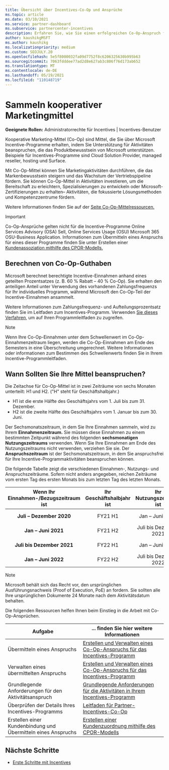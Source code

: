 ```yaml
---
title: Übersicht über Incentives-Co-Op und Ansprüche
ms.topic: article
ms.date: 03/10/2021
ms.service: partner-dashboard
ms.subservice: partnercenter-incentives
description: Erfahren Sie, wie Sie einen erfolgreichen Co-Op-Anspruch für Ihre Incentives übermitteln, indem Sie die richtige Dokumentation, Rechnungen, Anweisungen und einen Ausführungsnachweis organisieren.
author: kaushikgMSFT
ms.author: kaushikg
ms.localizationpriority: medium
ms.custom: SEOJULY.20
ms.openlocfilehash: 5e5f8000032fa09d7752f8c6206325630b995b63
ms.sourcegitcommit: 7063fdddee77ad2d8e627ab3c806f76d173ab652
ms.translationtype: MT
ms.contentlocale: de-DE
ms.lasthandoff: 05/19/2021
ms.locfileid: "110148719"
---
```

# <a name="earn-cooperative-marketing-funds"></a>Sammeln kooperativer Marketingmittel

**Geeignete Rollen:** Administratorrechte für Incentives | Incentives-Benutzer

Kooperative Marketing-Mittel (Co-Op) sind Mittel, die Sie über Microsoft Incentive-Programme erhalten, indem Sie Unterstützung für Aktivitäten beanspruchen, die das Produktbewusstsein von Microsoft unterstützen. Beispiele für Incentives-Programme sind Cloud Solution Provider, managed reseller, hosting und Surface.

Mit Co-Op-Mittel können Sie Marketingaktivitäten durchführen, die das Markenbewusstsein steigern und das Wachstum der Vertriebspipeline fördern. Sie können Co-Op-Mittel in Aktivitäten investieren, um die Bereitschaft zu erleichtern, Spezialisierungen zu entwickeln oder Microsoft-Zertifizierungen zu erhalten– Aktivitäten, die fokussierte Lösungsmethoden und Kompetenzzentrume fördern.

Weitere Informationen finden Sie auf der [Seite Co-Op-Mittelressourcen.](https://partner.microsoft.com/asset/collection/co-op-funds-resources#/)

>[!Important]
>Co-Op-Ansprüche gelten nicht für die Incentive-Programme Online Services Advisory (OSA) Sell, Online Services Usage (OSU) Microsoft 365 OSU-Business Application. Informationen zum Übermitteln eines Anspruchs für eines dieser Programme finden Sie unter Erstellen einer [Kundenassoziation mithilfe des CPOR-Modells.](submit-osa-claim.md)

## <a name="how-co-op-funds-are-calculated"></a>Berechnen von Co-Op-Guthaben

Microsoft berechnet berechtigte Incentive-Einnahmen anhand eines geteilten Prozentsatzes (z. B. 60 % Rabatt – 40 % Co-Op). Sie erhalten den anteiligen Anteil unter Verwendung des vorhandenen Zahlungsfrequenzs für Ihr individuelles Programm, während Microsoft den Co-Op-Teil der Incentive-Einnahmen ansammelt.

Weitere Informationen zum Zahlungsfrequenz- und Aufteilungsprozentsatz finden Sie im Leitfaden zum Incentives-Programm. Verwenden [Sie dieses Verfahren,](incentives-determined-your-program-eligibility.md) um auf Ihren Programmleitfaden zu zugreifen.

>[!NOTE]
>Wenn Ihre Co-Op-Einnahmen unter dem Schwellenwert im Co-Op-Einnahmenzeitraum liegen, werden die Co-Op-Einnahmen am Ende des Semesters in eine Überschreitung umgerechnet. Weitere Informationen oder informationen zum Bestimmen des Schwellenwerts finden Sie in Ihrem Incentive-Programmleitfaden.

## <a name="when-to-claim-your-funds"></a>Wann Sollten Sie Ihre Mittel beanspruchen?

Die Zeitachse für Co-Op-Mittel ist in zwei Zeiträume von sechs Monaten unterteilt: H1 und H2. ("H" steht für Geschäftshalbjahr.)

- H1 ist die erste Hälfte des Geschäftsjahrs vom 1. Juli bis zum 31. Dezember.
- H2 ist die zweite Hälfte des Geschäftsjahrs vom 1. Januar bis zum 30. Juni.

Der Sechsmonatszeitraum, in dem Sie Ihre Einnahmen sammeln, wird zu Ihrem **Einnahmenzeitraum.** Sie müssen diese Einnahmen zu einem bestimmten Zeitpunkt während des folgenden **sechsmonatigen Nutzungszeitraums** verwenden. Wenn Sie Ihre Einnahmen am Ende des Nutzungszeitraums nicht verwenden, verziehen Sie sie. Der **Anspruchszeitraum** ist der Sechsmonatszeitraum, in dem Sie anspruchsfrei für Ihre Incentive-Programmaktivitäten beanspruchen können.

Die folgende Tabelle zeigt die verschiedenen Einnahmen-, Nutzungs- und Anspruchszeiträume. Sofern nicht anders angegeben, reichen Zeiträume vom ersten Tag des ersten Monats bis zum letzten Tag des letzten Monats.

|  Wenn Ihr Einnahmen-/Bezugszeitraum ist  |Ihr Geschäftshalbjahr ist  |  Ihr Nutzungszeitraum ist  |  Ihr Anspruchszeitraum ist  |
| :-----------: | :-----------: | :-----------: | :-----------: |
|**Juli – Dezember 2020**| FY21 H1  |  Jan – Juni 2021  |  16. Februar – 15. August 2021  |
|**Jan – Juni 2021** |  FY21 H2  |  Juli bis Dezember 2021  |  16. August 2021 – 15. Februar 2022  |
|**Juli bis Dezember 2021**|  FY22 H1  |  Jan – Juni 2022  |  16. Februar – 15. August 2022  |
|**Jan – Juni 2022** |  FY22 H2  |  Juli bis Dezember 2022  |  16. August 2022 – 15. Februar 2023  |

>[!NOTE]
>Microsoft behält sich das Recht vor, den ursprünglichen Ausführungsnachweis (Proof of Execution, PoE) an fordern. Sie sollten alle Ihre ursprünglichen Dokumente 24 Monate nach dem Aktivitätsdatum behalten.

Die folgenden Ressourcen helfen Ihnen beim Einstieg in die Arbeit mit Co-Op-Ansprüchen.

| Aufgabe | ... finden Sie hier weitere Informationen |
| ------ | ----------- |
| Übermitteln eines Anspruchs |  [Erstellen und Verwalten eines Co-Op-Anspruchs für das Incentives-Programm](create-incentives-claims.md)  |
| Verwalten eines übermittelten Anspruchs | [Erstellen und Verwalten eines Co-Op-Anspruchs für das Incentives-Programm](create-incentives-claims.md)    |
| Grundlegende Anforderungen für den Aktivitätsanspruch | [Grundlegende Anforderungen für die Aktivitäten in Ihrem Incentives-Programm](core-requirements.md)   |
| Überprüfen der Details Ihres Incentives-Programms | [Leitfaden für Partner-Incentives-Co-Op](https://assetsprod.microsoft.com/co-op-guidebook.pdf)  |
| Erstellen einer Kundenbindung und Übermitteln eines Anspruchs | [Erstellen einer Kundenzuordnung mithilfe des CPOR-Modells](submit-osa-claim.md)   |

## <a name="next-steps"></a>Nächste Schritte

- [Erste Schritte mit Incentives](incentives-get-started-intro.md)
